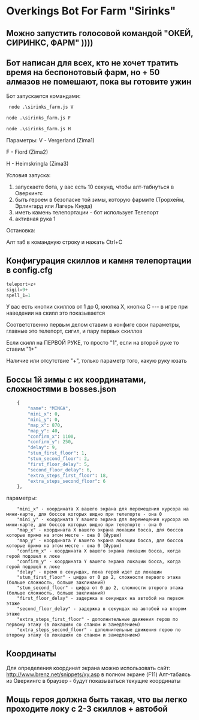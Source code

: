 ﻿# Overkings Bot For Farm "Sirinks"
## Можно запустить голосовой командой "ОКЕЙ, СИРИНКС, ФАРМ" ))))
## Бот написан для всех, кто не хочет тратить время на беспонотовый фарм, но + 50 алмазов не помешают, пока вы готовите ужин
Бот запускается командами:
```python
 node .\sirinks_farm.js V
 ```
 ```python
 node .\sirinks_farm.js F
 ```
 ```python
 node .\sirinks_farm.js H
 ```
 Параметры:
 V - Vergerland (Zima1)
 
 F - Fiord (Zima2)
 
 H - Heimskringla (Zima3)
 
 Условия запуска:
 1. запускаете бота, у вас есть 10 секунд, чтобы алт-табнуться в Оверкингс
 2. быть героем в безопаске той зимы, которую фармите (Трорхейм, Эрлингард или Лагерь Кнуда)
 3. иметь камень телепортации - бот использует Телепорт
 4. активная рука 1
 
 Остановка:
 
 Алт таб в командную строку и нажать Ctrl+C
 ## Конфигурация скиллов и камня телепортации в config.cfg
 ```python
teleport=z+
sigil=9+
spell_1=1
```
У вас есть кнопки скиллов от 1 до 0, кнопка Х, кнопка С --- в игре при наведении на скилл это показывается

Соответственно первым делом ставим в конфиге свои параметры, главные это телепорт, сигил, и пару первых скиллов

Если скилл на ПЕРВОЙ РУКЕ, то просто "1", если на второй руке то ставим "1+"

Наличие или отсутствие "+", только параметр того, какую руку юзать
 
## Боссы 1й зимы с их координатами, сложностями в bosses.json
```python
	{
		"name": "MINGA",
		"mini_x": 0,
		"mini_y": 0,
		"map_x": 870,
		"map_y": 40,
		"confirm_x": 1100,
		"confirm_y": 250,
		"delay": 9,
		"stun_first_floor": 1,
		"stun_second_floor": 2,
		"first_floor_delay": 5,
		"second_floor_delay": 6,
		"extra_steps_first_floor": 18,
		"extra_steps_second_floor": 6
	},
```
параметры:

		"mini_x" - координата Х вашего экрана для перемещения курсора на мини-карте, для боссов которых видно при телепорте - она 0
		"mini_y" - координата Y вашего экрана для перемещения курсора на мини-карте, для боссов которых видно при телепорте - она 0
		"map_x" - координата Х вашего экрана локации босса, для боссов которые примо на этом месте - она 0 (Йурви)
		"map_y" - координата Y вашего экрана локации босса, для боссов которые примо на этом месте - она 0 (Йурви)
		"confirm_x" - координата Х вашего экрана локации босса, когда герой подошел к локе
		"confirm_y" - координата Y вашего экрана локации босса, когда герой подошел к локе
		"delay" - время в секундах, пока герой идет до локации
		"stun_first_floor" - цифра от 0 до 2, сложности первого этажа (больше сложность, больше заклинаний)
		"stun_second_floor" - цифра от 0 до 2, сложности второго этажа (больше сложность, больше заклинаний)
		"first_floor_delay" - задержка в секундах на автобой на первом этаже
		"second_floor_delay" - задержка в секундах на автобой на втором этаже
		"extra_steps_first_floor" - дополнительные движения герою по первому этажу (в локациях со станом и замедлением) 
		"extra_steps_second_floor" - дополнительные движения герою по второму этажу (в локациях со станом и замедлением) 
## Координаты
Для определения координат экрана можно использовать сайт: http://www.brenz.net/snippets/xy.asp в полном экране (F11)
Алт-табаясь из Оверкингс в браузер - будут показываться текущие координаты
		
## Мощь героя должна быть такая, что вы легко проходите локу с 2-3 скиллов + автобой
